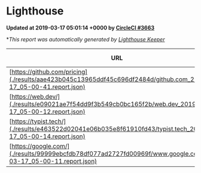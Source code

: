 
# Lighthouse

**Updated at 2019-03-17 05:01:14 +0000 by [CircleCI #3663](https://circleci.com/gh/ItinerisLtd/lighthouse-keeper-example/3663)**

**This report was automatically generated by [Lighthouse Keeper](https://github.com/itinerisltd/lighthouse-keeper)*

| URL | Performance | Accessibility | Best Practices | SEO | PWA | Updated At |
| --- | --- | --- | --- | --- | --- | --- |
| [https://github.com/pricing](./results/aae423b045c13965ddf45c696df2484d/github.com_2019-03-17_05-00-41.report.json) | 0.82 | 0.89 | 0.93 | 0.9 | 0.58 | 2019-03-17T05:00:41.710Z |
| [https://web.dev/](./results/e09021ae7f54dd9f3b549cb0bc165f2b/web.dev_2019-03-17_05-00-12.report.json) | 0.97 | 0.93 | 1 | 0.87 | 1 | 2019-03-17T05:00:12.875Z |
| [https://typist.tech/](./results/e463522d02041e06b035e8f61910fd43/typist.tech_2019-03-17_05-00-14.report.json) | 1 |  |  |  |  | 2019-03-17T05:00:14.955Z |
| [https://google.com/](./results/99999ebcfdb78df077ad2727fd00969f/www.google.com_2019-03-17_05-00-11.report.json) | 0.91 | 0.71 | 0.93 | 0.8 | 0.58 | 2019-03-17T05:00:11.306Z |

